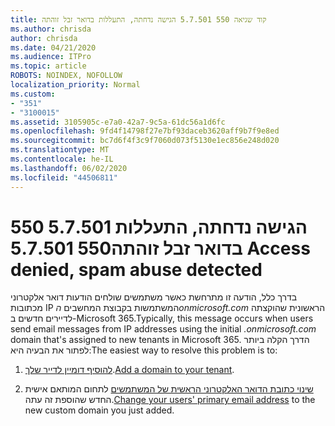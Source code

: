 ```yaml
---
title: קוד שגיאה 550 5.7.501 הגישה נדחתה, התעללות בדואר זבל זוהתה
ms.author: chrisda
author: chrisda
ms.date: 04/21/2020
ms.audience: ITPro
ms.topic: article
ROBOTS: NOINDEX, NOFOLLOW
localization_priority: Normal
ms.custom:
- "351"
- "3100015"
ms.assetid: 3105905c-e7a0-42a7-9c5a-61dc56a1d6fc
ms.openlocfilehash: 9fd4f14798f27e7bf93daceb3620aff9b7f9e8ed
ms.sourcegitcommit: bc7d6f4f3c9f7060d073f5130e1ec856e248d020
ms.translationtype: MT
ms.contentlocale: he-IL
ms.lasthandoff: 06/02/2020
ms.locfileid: "44506811"
---
```

# <a name="550-57501-access-denied-spam-abuse-detected"></a><span data-ttu-id="c636d-102">550 5.7.501 הגישה נדחתה, התעללות בדואר זבל זוהתה</span><span class="sxs-lookup"><span data-stu-id="c636d-102">550 5.7.501 Access denied, spam abuse detected</span></span>

<span data-ttu-id="c636d-103">בדרך כלל, הודעה זו מתרחשת כאשר משתמשים שולחים הודעות דואר אלקטרוני מכתובות IP המשתמשות בקבוצת המחשבים *הonmicrosoft.com* הראשונית שהוקצתה לדיירים חדשים ב-Microsoft 365.</span><span class="sxs-lookup"><span data-stu-id="c636d-103">Typically, this message occurs when users send email messages from IP addresses using the initial *.onmicrosoft.com* domain that's assigned to new tenants in Microsoft 365.</span></span> <span data-ttu-id="c636d-104">הדרך הקלה ביותר לפתור את הבעיה היא:</span><span class="sxs-lookup"><span data-stu-id="c636d-104">The easiest way to resolve this problem is to:</span></span>

1. <span data-ttu-id="c636d-105">[להוסיף דומיין לדייר שלך](https://docs.microsoft.com/microsoft-365/admin/setup/add-domain).</span><span class="sxs-lookup"><span data-stu-id="c636d-105">[Add a domain to your tenant](https://docs.microsoft.com/microsoft-365/admin/setup/add-domain).</span></span>

2. <span data-ttu-id="c636d-106">[שינוי כתובת הדואר האלקטרוני הראשית של המשתמשים](https://docs.microsoft.com/microsoft-365/admin/add-users/change-a-user-name-and-email-address) לתחום המותאם אישית החדש שהוספת זה עתה.</span><span class="sxs-lookup"><span data-stu-id="c636d-106">[Change your users' primary email address](https://docs.microsoft.com/microsoft-365/admin/add-users/change-a-user-name-and-email-address) to the new custom domain you just added.</span></span>
